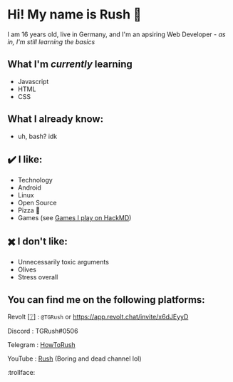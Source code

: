 # Hi! My name is Rush 👋

I am 16 years old, live in Germany, and I'm an apsiring Web Developer - _as in, I'm still learning the basics_

## What I'm _currently_ learning
- Javascript
- HTML
- CSS

## What I already know:
- uh, bash? idk

## :heavy_check_mark: I like:
- Technology
- Android
- Linux
- Open Source
- Pizza :eyes: 
- Games (see [Games I play on HackMD](https://hackmd.io/@TGRush/RushInfo#-Games-I-play))

## :heavy_multiplication_x:  I don't like:
- Unnecessarily toxic arguments
- Olives <!-- lol -->
- Stress overall

## You can find me on the following platforms:

Revolt [[:grey_question:]](https://revolt.chat) : `@TGRush` or https://app.revolt.chat/invite/x6dJEyyD

Discord : TGRush#0506

Telegram : [HowToRush](https://telegram.dog/HowToRush)

YouTube : [Rush](https://www.youtube.com/channel/UCmKXvVNkrvcyzHED3UzC6bQ) (Boring and dead channel lol)

:trollface:
